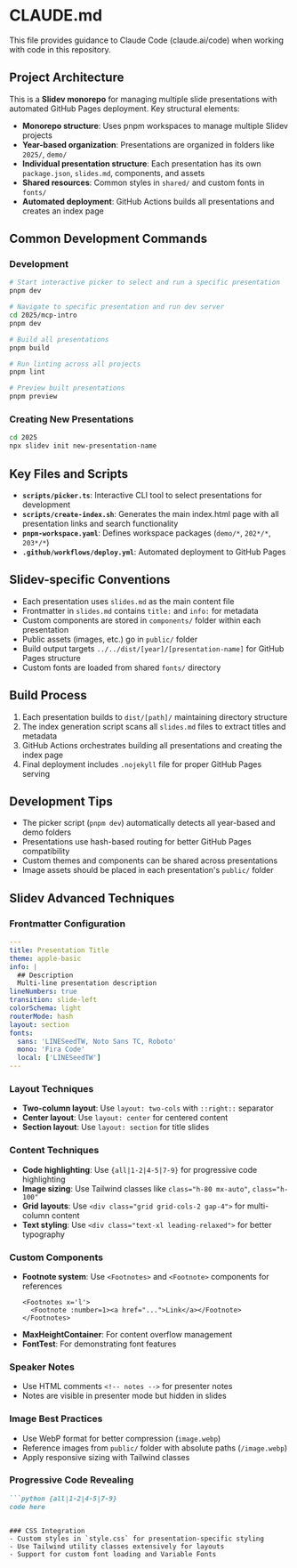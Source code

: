 # CLAUDE.md

This file provides guidance to Claude Code (claude.ai/code) when working with code in this repository.

## Project Architecture

This is a **Slidev monorepo** for managing multiple slide presentations with automated GitHub Pages deployment. Key structural elements:

- **Monorepo structure**: Uses pnpm workspaces to manage multiple Slidev projects
- **Year-based organization**: Presentations are organized in folders like `2025/`, `demo/`
- **Individual presentation structure**: Each presentation has its own `package.json`, `slides.md`, components, and assets
- **Shared resources**: Common styles in `shared/` and custom fonts in `fonts/`
- **Automated deployment**: GitHub Actions builds all presentations and creates an index page

## Common Development Commands

### Development
```bash
# Start interactive picker to select and run a specific presentation
pnpm dev

# Navigate to specific presentation and run dev server
cd 2025/mcp-intro
pnpm dev

# Build all presentations
pnpm build

# Run linting across all projects
pnpm lint

# Preview built presentations
pnpm preview
```

### Creating New Presentations
```bash
cd 2025
npx slidev init new-presentation-name
```

## Key Files and Scripts

- **`scripts/picker.ts`**: Interactive CLI tool to select presentations for development
- **`scripts/create-index.sh`**: Generates the main index.html page with all presentation links and search functionality
- **`pnpm-workspace.yaml`**: Defines workspace packages (`demo/*`, `202*/*`, `203*/*`)
- **`.github/workflows/deploy.yml`**: Automated deployment to GitHub Pages

## Slidev-specific Conventions

- Each presentation uses `slides.md` as the main content file
- Frontmatter in `slides.md` contains `title:` and `info:` for metadata
- Custom components are stored in `components/` folder within each presentation
- Public assets (images, etc.) go in `public/` folder
- Build output targets `../../dist/[year]/[presentation-name]` for GitHub Pages structure
- Custom fonts are loaded from shared `fonts/` directory

## Build Process

1. Each presentation builds to `dist/[path]/` maintaining directory structure
2. The index generation script scans all `slides.md` files to extract titles and metadata
3. GitHub Actions orchestrates building all presentations and creating the index page
4. Final deployment includes `.nojekyll` file for proper GitHub Pages serving

## Development Tips

- The picker script (`pnpm dev`) automatically detects all year-based and demo folders
- Presentations use hash-based routing for better GitHub Pages compatibility
- Custom themes and components can be shared across presentations
- Image assets should be placed in each presentation's `public/` folder

## Slidev Advanced Techniques

### Frontmatter Configuration
```yaml
---
title: Presentation Title
theme: apple-basic
info: |
  ## Description
  Multi-line presentation description
lineNumbers: true
transition: slide-left
colorSchema: light
routerMode: hash
layout: section
fonts:
  sans: 'LINESeedTW, Noto Sans TC, Roboto'
  mono: 'Fira Code'
  local: ['LINESeedTW']
---
```

### Layout Techniques
- **Two-column layout**: Use `layout: two-cols` with `::right::` separator
- **Center layout**: Use `layout: center` for centered content
- **Section layout**: Use `layout: section` for title slides

### Content Techniques
- **Code highlighting**: Use `{all|1-2|4-5|7-9}` for progressive code highlighting
- **Image sizing**: Use Tailwind classes like `class="h-80 mx-auto"`, `class="h-100"`
- **Grid layouts**: Use `<div class="grid grid-cols-2 gap-4">` for multi-column content
- **Text styling**: Use `<div class="text-xl leading-relaxed">` for better typography

### Custom Components
- **Footnote system**: Use `<Footnotes>` and `<Footnote>` components for references
  ```vue
  <Footnotes x='l'>
    <Footnote :number=1><a href="...">Link</a></Footnote>
  </Footnotes>
  ```
- **MaxHeightContainer**: For content overflow management
- **FontTest**: For demonstrating font features

### Speaker Notes
- Use HTML comments `<!-- notes -->` for presenter notes
- Notes are visible in presenter mode but hidden in slides

### Image Best Practices
- Use WebP format for better compression (`image.webp`)
- Reference images from `public/` folder with absolute paths (`/image.webp`)
- Apply responsive sizing with Tailwind classes

### Progressive Code Revealing
```markdown
```python {all|1-2|4-5|7-9}
code here
```
```

### CSS Integration
- Custom styles in `style.css` for presentation-specific styling
- Use Tailwind utility classes extensively for layouts
- Support for custom font loading and Variable Fonts